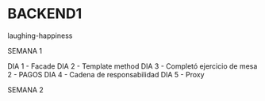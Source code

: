 # BACKEND1
laughing-happiness

SEMANA 1 

DIA 1 - Facade 
DIA 2 - Template method
DIA 3 - Completó ejercicio de mesa 2 - PAGOS
DIA 4 - Cadena de responsabilidad
DIA 5 - Proxy 

SEMANA 2 

